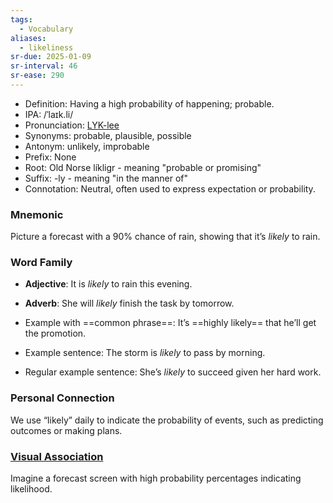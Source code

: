 ```yaml
---
tags:
  - Vocabulary
aliases:
  - likeliness
sr-due: 2025-01-09
sr-interval: 46
sr-ease: 290
---
```

- Definition: Having a high probability of happening; probable.
- IPA: /ˈlaɪk.li/
- Pronunciation: [LYK-lee](https://www.google.com/search?q=how+to+pronounce+likely)
- Synonyms: probable, plausible, possible
- Antonym: unlikely, improbable
- Prefix: None
- Root: Old Norse líkligr - meaning "probable or promising"
- Suffix: -ly - meaning "in the manner of"
- Connotation: Neutral, often used to express expectation or probability.

### Mnemonic

Picture a forecast with a 90% chance of rain, showing that it’s *likely* to rain.

### Word Family

- **Adjective**: It is *likely* to rain this evening.
- **Adverb**: She will *likely* finish the task by tomorrow.
  
- Example with ==common phrase==: It’s ==highly likely== that he’ll get the promotion.
- Example sentence: The storm is *likely* to pass by morning.
- Regular example sentence: She’s *likely* to succeed given her hard work.

### Personal Connection

We use “likely” daily to indicate the probability of events, such as predicting outcomes or making plans.

### [Visual Association](https://www.google.com/search?tbm=isch&q=likely)

Imagine a forecast screen with high probability percentages indicating likelihood.

